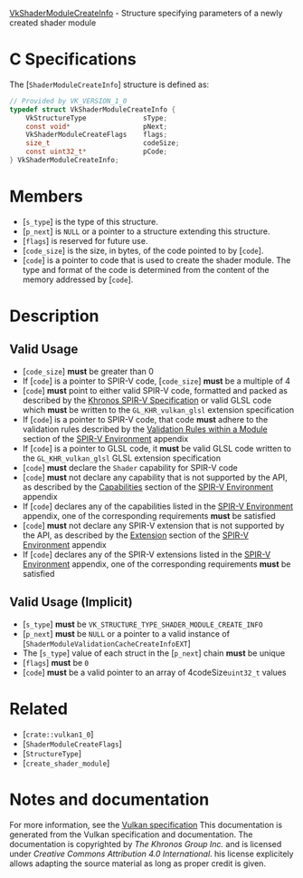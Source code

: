 [VkShaderModuleCreateInfo](https://www.khronos.org/registry/vulkan/specs/1.3-extensions/man/html/VkShaderModuleCreateInfo.html) - Structure specifying parameters of a newly created shader module

# C Specifications
The [`ShaderModuleCreateInfo`] structure is defined as:
```c
// Provided by VK_VERSION_1_0
typedef struct VkShaderModuleCreateInfo {
    VkStructureType              sType;
    const void*                  pNext;
    VkShaderModuleCreateFlags    flags;
    size_t                       codeSize;
    const uint32_t*              pCode;
} VkShaderModuleCreateInfo;
```

# Members
- [`s_type`] is the type of this structure.
- [`p_next`] is `NULL` or a pointer to a structure extending this structure.
- [`flags`] is reserved for future use.
- [`code_size`] is the size, in bytes, of the code pointed to by [`code`].
- [`code`] is a pointer to code that is used to create the shader module. The type and format of the code is determined from the content of the memory addressed by [`code`].

# Description
## Valid Usage
-  [`code_size`] **must**  be greater than 0
-    If [`code`] is a pointer to SPIR-V code, [`code_size`] **must**  be a multiple of 4
-  [`code`] **must**  point to either valid SPIR-V code, formatted and packed as described by the [Khronos SPIR-V Specification](https://www.khronos.org/registry/vulkan/specs/1.3-extensions/html/vkspec.html#spirv-spec) or valid GLSL code which  **must**  be written to the `GL_KHR_vulkan_glsl` extension specification
-    If [`code`] is a pointer to SPIR-V code, that code  **must**  adhere to the validation rules described by the [Validation Rules within a Module](https://www.khronos.org/registry/vulkan/specs/1.3-extensions/html/vkspec.html#spirvenv-module-validation) section of the [SPIR-V Environment](https://www.khronos.org/registry/vulkan/specs/1.3-extensions/html/vkspec.html#spirvenv-capabilities) appendix
-    If [`code`] is a pointer to GLSL code, it  **must**  be valid GLSL code written to the `GL_KHR_vulkan_glsl` GLSL extension specification
-  [`code`] **must**  declare the `Shader` capability for SPIR-V code
-  [`code`] **must**  not declare any capability that is not supported by the API, as described by the [Capabilities](https://www.khronos.org/registry/vulkan/specs/1.3-extensions/html/vkspec.html#spirvenv-module-validation) section of the [SPIR-V Environment](https://www.khronos.org/registry/vulkan/specs/1.3-extensions/html/vkspec.html#spirvenv-capabilities) appendix
-    If [`code`] declares any of the capabilities listed in the [SPIR-V Environment](https://www.khronos.org/registry/vulkan/specs/1.3-extensions/html/vkspec.html#spirvenv-capabilities-table) appendix, one of the corresponding requirements  **must**  be satisfied
-  [`code`] **must**  not declare any SPIR-V extension that is not supported by the API, as described by the [Extension](https://www.khronos.org/registry/vulkan/specs/1.3-extensions/html/vkspec.html#spirvenv-extensions) section of the [SPIR-V Environment](https://www.khronos.org/registry/vulkan/specs/1.3-extensions/html/vkspec.html#spirvenv-capabilities) appendix
-    If [`code`] declares any of the SPIR-V extensions listed in the [SPIR-V Environment](https://www.khronos.org/registry/vulkan/specs/1.3-extensions/html/vkspec.html#spirvenv-extensions-table) appendix, one of the corresponding requirements  **must**  be satisfied

## Valid Usage (Implicit)
-  [`s_type`] **must**  be `VK_STRUCTURE_TYPE_SHADER_MODULE_CREATE_INFO`
-  [`p_next`] **must**  be `NULL` or a pointer to a valid instance of [`ShaderModuleValidationCacheCreateInfoEXT`]
-    The [`s_type`] value of each struct in the [`p_next`] chain  **must**  be unique
-  [`flags`] **must**  be `0`
-  [`code`] **must**  be a valid pointer to an array of <span class="katex"><span class="katex-html" aria-hidden="true"><span class="base"><span class="strut" style="height:1.2251079999999999em;vertical-align:-0.345em;"></span><span class="mord"><span class="mopen nulldelimiter"></span><span class="mfrac"><span class="vlist-t vlist-t2"><span class="vlist-r"><span class="vlist" style="height:0.8801079999999999em;"><span style="top:-2.6550000000000002em;"><span class="pstrut" style="height:3em;"></span><span class="sizing reset-size6 size3 mtight"><span class="mord mtight"><span class="mord mtight">4</span></span></span></span><span style="top:-3.23em;"><span style="height:3em;" class="pstrut"></span><span style="border-bottom-width:0.04em;" class="frac-line"></span></span><span style="top:-3.394em;"><span style="height:3em;" class="pstrut"></span><span class="sizing reset-size6 size3 mtight"><span class="mord mtight"><span class="mord text mtight"><span class="mord textrm mtight">codeSize</span></span></span></span></span></span><span class="vlist-s">​</span></span><span class="vlist-r"><span class="vlist" style="height:0.345em;"><span></span></span></span></span></span><span class="mclose nulldelimiter"></span></span></span></span></span>`uint32_t` values

# Related
- [`crate::vulkan1_0`]
- [`ShaderModuleCreateFlags`]
- [`StructureType`]
- [`create_shader_module`]

# Notes and documentation
For more information, see the [Vulkan specification](https://www.khronos.org/registry/vulkan/specs/1.3-extensions/html/vkspec.html)
This documentation is generated from the Vulkan specification and documentation.
The documentation is copyrighted by *The Khronos Group Inc.* and is licensed under *Creative Commons Attribution 4.0 International*.
his license explicitely allows adapting the source material as long as proper credit is given.
        